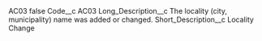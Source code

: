 <?xml version="1.0" encoding="UTF-8"?>
<CustomMetadata xmlns="http://soap.sforce.com/2006/04/metadata" xmlns:xsi="http://www.w3.org/2001/XMLSchema-instance" xmlns:xsd="http://www.w3.org/2001/XMLSchema">
    <label>AC03</label>
    <protected>false</protected>
    <values>
        <field>Code__c</field>
        <value xsi:type="xsd:string">AC03</value>
    </values>
    <values>
        <field>Long_Description__c</field>
        <value xsi:type="xsd:string">The locality (city, municipality) name was added or changed.</value>
    </values>
    <values>
        <field>Short_Description__c</field>
        <value xsi:type="xsd:string">Locality Change</value>
    </values>
</CustomMetadata>
